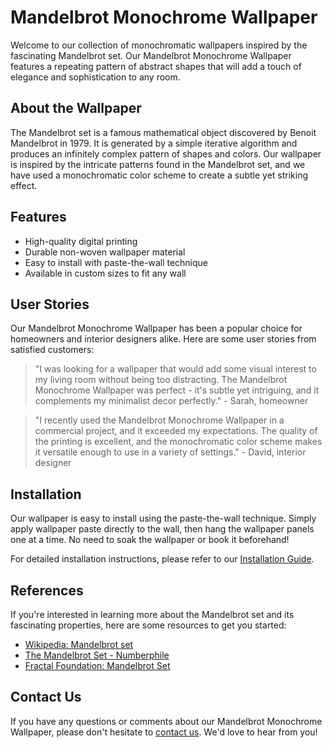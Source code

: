 <!--
Write me content for website with wallpaper which alt text is:

"A wallpaper with a repeating pattern of abstract shapes inspired by the Mandelbrot set, in a monochromatic color scheme."

The name/title of the page should not be 1:1 copy of the alt text but rather a real content of the website which is using this wallpaper.

- Use markdown format 
- Start with the heading
- The content should look like a real website 
- Include real sections like references, contact, user stories, etc. use things relevant to the page purpose.
- Feel free to use structure like headings, bullets, numbering, blockquotes, paragraphs, horizontal lines, etc.
- You can use formatting like bold or _italic_
- You can include UTF-8 emojis
- Links should be only #hash anchors (and you can refer to the document itself)
- Do not include images
-->

<!--font:"Montserrat"-->

# Mandelbrot Monochrome Wallpaper

Welcome to our collection of monochromatic wallpapers inspired by the fascinating Mandelbrot set. Our Mandelbrot Monochrome Wallpaper features a repeating pattern of abstract shapes that will add a touch of elegance and sophistication to any room.

## About the Wallpaper

The Mandelbrot set is a famous mathematical object discovered by Benoit Mandelbrot in 1979. It is generated by a simple iterative algorithm and produces an infinitely complex pattern of shapes and colors. Our wallpaper is inspired by the intricate patterns found in the Mandelbrot set, and we have used a monochromatic color scheme to create a subtle yet striking effect.

## Features

- High-quality digital printing
- Durable non-woven wallpaper material
- Easy to install with paste-the-wall technique
- Available in custom sizes to fit any wall

## User Stories

Our Mandelbrot Monochrome Wallpaper has been a popular choice for homeowners and interior designers alike. Here are some user stories from satisfied customers:

> "I was looking for a wallpaper that would add some visual interest to my living room without being too distracting. The Mandelbrot Monochrome Wallpaper was perfect - it's subtle yet intriguing, and it complements my minimalist decor perfectly." - Sarah, homeowner

> "I recently used the Mandelbrot Monochrome Wallpaper in a commercial project, and it exceeded my expectations. The quality of the printing is excellent, and the monochromatic color scheme makes it versatile enough to use in a variety of settings." - David, interior designer

## Installation

Our wallpaper is easy to install using the paste-the-wall technique. Simply apply wallpaper paste directly to the wall, then hang the wallpaper panels one at a time. No need to soak the wallpaper or book it beforehand!

For detailed installation instructions, please refer to our [Installation Guide](#installation-guide).

## References

If you're interested in learning more about the Mandelbrot set and its fascinating properties, here are some resources to get you started:

- [Wikipedia: Mandelbrot set](https://en.wikipedia.org/wiki/Mandelbrot_set)
- [The Mandelbrot Set - Numberphile](https://www.youtube.com/watch?v=NGMRB4O922I)
- [Fractal Foundation: Mandelbrot Set](https://fractalfoundation.org/resources/fractal-galleries/mandelbrot-set/)

## Contact Us

If you have any questions or comments about our Mandelbrot Monochrome Wallpaper, please don't hesitate to [contact us](#contact-us). We'd love to hear from you!
